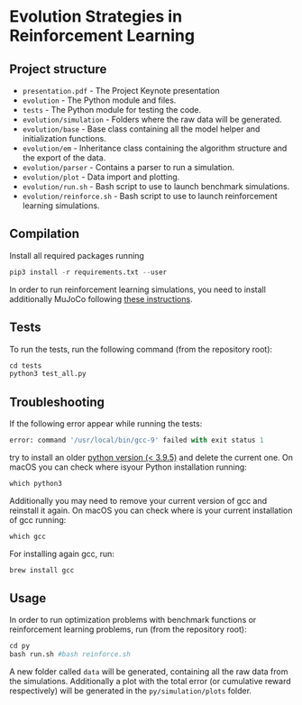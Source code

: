 # Evolution Strategies in Reinforcement Learning

## Project structure
- ``presentation.pdf`` - The Project Keynote presentation
- ``evolution`` - The Python module and files.
- ``tests`` - The Python module for testing the code.
- ``evolution/simulation`` - Folders where the raw data will be generated.
- ``evolution/base`` - Base class containing all the model helper and initialization functions.
- ``evolution/em`` - Inheritance class containing the algorithm structure and the export of the data.
- ``evolution/parser`` - Contains a parser to run a simulation.
- ``evolution/plot`` - Data import and plotting.
- ``evolution/run.sh`` - Bash script to use to launch benchmark simulations.
- ``evolution/reinforce.sh`` - Bash script to use to launch reinforcement learning simulations.

## Compilation

Install all required packages running

```python
pip3 install -r requirements.txt --user
```

In order to run reinforcement learning simulations, you need to install additionally MuJoCo following [these instructions](https://github.com/openai/mujoco-py).

## Tests
To run the tests, run the following command (from the repository root):

```python
cd tests
python3 test_all.py
```

## Troubleshooting 
If the following error appear while running the tests:

```python
error: command '/usr/local/bin/gcc-9' failed with exit status 1
```
try to install an older [python version (< 3.9.5)](https://www.python.org/downloads/) and delete the current one. On macOS you can check where isyour Python installation running:

```python
which python3 
```

 Additionally you may need to remove your current version of gcc and reinstall it again. On macOS you can check where is your current installation of gcc running:

```python
which gcc
```
For installing again gcc, run:
```python
brew install gcc
```

## Usage
 In order to run optimization problems with benchmark functions or reinforcement learning problems, run (from the repository root):

```python
cd py
bash run.sh #bash reinforce.sh
```
A new folder called ``data`` will be generated, containing all the raw data from the simulations. Additionally a plot with the total error (or cumulative reward respectively) will be generated in the ``py/simulation/plots`` folder. 



